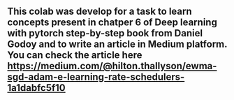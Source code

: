## This colab was develop for a task to learn concepts present in chatper 6 of Deep learning with pytorch step-by-step book from Daniel Godoy and to write an article in Medium platform. You can check the article here https://medium.com/@hilton.thallyson/ewma-sgd-adam-e-learning-rate-schedulers-1a1dabfc5f10
